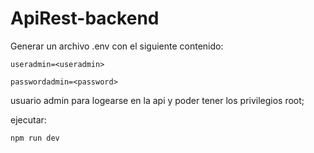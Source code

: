 # ApiRest-backend

Generar un archivo .env con el siguiente contenido:

`useradmin=<useradmin>`

`passwordadmin=<password>`

usuario admin para logearse en la api y poder tener los privilegios root;


ejecutar:

`npm run dev`

